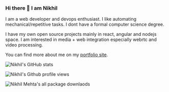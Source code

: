 ### Hi there 👋 I am Nikhil

I am a web developer and devops enthusiast. I like automating mechanical/repetitive tasks. I dont have a formal computer science degree.

I have my own open source projects mainly in react, angular and nodejs space. I am interested in media + web integration especially webrtc and video processing.

You can find more about me on my [portfolio site](https://technikhil314.netlify.app/).

![Nikhil's GitHub stats](https://technikhil314-readme-stats.vercel.app/api?username=technikhil314&count_private=true&theme=dark)

![Nikhil's Github profile views](https://komarev.com/ghpvc/?username=technikhil314&label=Profile%20views&color=0e75b6&style=flat)

![Nikhil Mehta's all package downlaods](https://img.shields.io/endpoint?label=NPM%20Downloads&color=0e75b6&style=flat&url=https://runkit.io/fezvrasta/combined-npm-downloads/1.0.0?packages=angular-2-daterangepicker,1command,tailwind-apply-cli,use-webworker,carousel-webcomponent,angular-datetimerangepicker,git-auto-badger)
<!--
**technikhil314/technikhil314** is a ✨ _special_ ✨ repository because its `README.md` (this file) appears on your GitHub profile.

Here are some ideas to get you started:

- 🔭 I’m currently working on ...
- 🌱 I’m currently learning ...
- 👯 I’m looking to collaborate on ...
- 🤔 I’m looking for help with ...
- 💬 Ask me about ...
- 📫 How to reach me: ...
- 😄 Pronouns: ...
- ⚡ Fun fact: ...
-->
